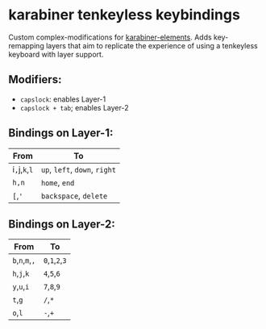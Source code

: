 # karabiner tenkeyless keybindings

Custom complex-modifications for [karabiner-elements](https://karabiner-elements.pqrs.org/).
Adds key-remapping layers that aim to replicate the experience of using a tenkeyless keyboard with layer support.


## Modifiers:

- `capslock`: enables Layer-1
- `capslock + tab`; enables Layer-2

## Bindings on Layer-1:

|From         |To                            |
|-------------|------------------------------|
|i`,`j,`k`,`l`| `up`, `left`, `down`, `right`|
|`h,n`        | `home`, `end`                |
|`[`,`'`      | `backspace`, `delete`        |

## Bindings on Layer-2:


|From           |To                            |
|---------------|------------------------------|
|`b`,`n`,`m`,`,`| `0`,`1`,`2`,`3`              |
|`h`,`j`,`k`    | `4`,`5`,`6`                  |
|`y`,`u`,`i`    | `7`,`8`,`9`                  |
|`t`,`g`        | `/`,`*`                      |
|`o`,`l`        | `-`,`+`                      |


